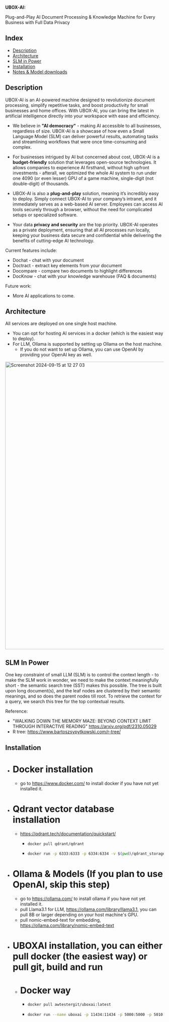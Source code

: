 **UBOX-AI:** 

Plug-and-Play AI Document Processing & Knowledge Machine for Every Business with Full Data Privacy

## Index

* [Description](#description)
* [Architecture](#architecture)
* [SLM in Power](#slminpower)
* [Installation](#installation)
* [Notes & Model downloads](#notes)

## Description

UBOX-AI is an AI-powered machine designed to revolutionize document processing, simplify repetitive tasks, and boost productivity for small businesses and home offices. With UBOX-AI, you can bring the latest in artificial intelligence directly into your workspace with ease and efficiency.

- We believe in **"AI democracy"** - making AI accessible to all businesses, regardless of size. UBOX-AI is a showcase of how even a Small Language Model (SLM) can deliver powerful results, automating tasks and streamlining workflows that were once time-consuming and complex.

- For businesses intrigued by AI but concerned about cost, UBOX-AI is a **budget-friendly** solution that leverages open-source technologies. It allows companies to experience AI firsthand, without high upfront investments - afterall, we optimized the whole AI system to run under one 4090 (or even lesser) GPU of a game machine, single-digit (not double-digit) of thousands.

- UBOX-AI is also a **plug-and-play** solution, meaning it’s incredibly easy to deploy. Simply connect UBOX-AI to your company’s intranet, and it immediately serves as a web-based AI server. Employees can access AI tools securely through a browser, without the need for complicated setups or specialized software.

- Your data **privacy and security** are the top priority. UBOX-AI operates as a private deployment, ensuring that all AI processes run locally, keeping your business data secure and confidential while delivering the benefits of cutting-edge AI technology.

Current features include:

- Dochat - chat with your document
- Doctract - extract key elements from your document
- Docompare - compare two documents to highlight differences
- DocKnow - chat with your knowledge warehouse (FAQ & documents)

Future work:
- More AI applications to come.

## Architecture

All services are deployed on one single host machine.
- You can opt for hosting AI services in a docker (which is the easiest way to deploy).
- For LLM, Ollama is supported by setting up Ollama on the host machine.
  - If you do not want to set up Ollama, you can use OpenAI by providing your OpenAI key as well.

<img width="913" alt="Screenshot 2024-09-15 at 12 27 03" src="https://github.com/user-attachments/assets/315022da-4268-4ce8-ae70-200e5db77f86">

## SLM In Power

One key constraint of small LLM (SLM) is to control the context length - to make the SLM work in wonder, we need to make the context meaningfully short - the semantic search tree (SST) makes this possible. The tree is built upon long document(s), and the leaf nodes are clustered by their semantic meanings, and so does the parent nodes till root. To retrieve the context for a query, we search this tree for the top contextual results.

Reference:
- "WALKING DOWN THE MEMORY MAZE: BEYOND CONTEXT LIMIT THROUGH INTERACTIVE READING" https://arxiv.org/pdf/2310.05029
- R tree: https://www.bartoszsypytkowski.com/r-tree/

## Installation

- # Docker installation 
  - go to https://www.docker.com/ to install docker if you have not yet installed it.
- # Qdrant vector database installation
  - https://qdrant.tech/documentation/quickstart/
    - ```bash
      docker pull qdrant/qdrant
      ```
    - ```bash
      docker run -p 6333:6333 -p 6334:6334 -v $(pwd)/qdrant_storage:/qdrant/storage:z qdrant/qdrant
      ```
- # Ollama & Models (If you plan to use OpenAI, skip this step)
  - go to https://ollama.com/ to install ollama if you have not yet installed it.
  - pull Llama3.1 for LLM, https://ollama.com/library/llama3.1, you can pull 8B or larger depending on your host machine's GPU.
  - pull nomic-embed-text for embedding, https://ollama.com/library/nomic-embed-text
- # UBOXAI installation, you can either pull docker (the easiest way) or pull git, build and run
  - # Docker way
    - ```bash
      docker pull awtestergit/uboxai:latest
      ```
    - ```bash
      docker run --name uboxai -p 11434:11434 -p 5000:5000 -p 5010:5010 -p 5050:5050 -it -d --privileged -v ./:/orig -v $(pwd)/qdrant_storage:/qdrant/storage:z -v dind-certs:/certs -v /var/run/docker.sock:/var/run/docker.sock -e DOCKER_TLS_CERTDIR=/certs awtestergit/uboxai:latest ./entry_start.sh
      ```
